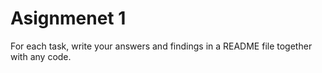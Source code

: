 # Asignmenet 1

For each task, write your answers and findings in a README file together with any
code.



